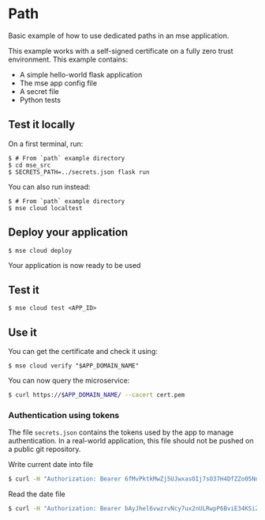 # Path

Basic example of how to use dedicated paths in an mse application.

 This example works with a self-signed certificate on a fully zero trust environment. This example contains:

- A simple hello-world flask application
- The mse app config file
- A secret file
- Python tests

## Test it locally

On a first terminal, run:

```console
$ # From `path` example directory
$ cd mse_src
$ SECRETS_PATH=../secrets.json flask run
```

You can also run instead:

```console
$ # From `path` example directory
$ mse cloud localtest
```

## Deploy your application

```console
$ mse cloud deploy 
```

Your application is now ready to be used

## Test it

```console
$ mse cloud test <APP_ID>
```

## Use it

You can get the certificate and check it using:

```console
$ mse cloud verify "$APP_DOMAIN_NAME"
```

You can now query the microservice:

```sh
$ curl https://$APP_DOMAIN_NAME/ --cacert cert.pem
```

### Authentication using tokens

The file `secrets.json` contains the tokens used by the app to manage authentication.
In a real-world application, this file should not be pushed on a public git repository.

Write current date into file

```sh
$ curl -H "Authorization: Bearer 6fMvPktkMwZj5UJwxasOIj7sO37H4DfZZo05Nn1fFYw=" -X POST https://$APP_DOMAIN_NAME/ --cacert cert.pem
```

Read the date file

```sh
$ curl -H "Authorization: Bearer bAyJhel6vwzrvNcy7ux2nULRwpP6BviE34KSiZRGixo=" https://$APP_DOMAIN_NAME/ --cacert cert.pem
```
